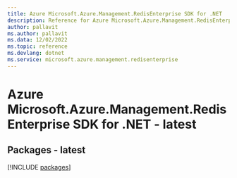 ```yaml
---
title: Azure Microsoft.Azure.Management.RedisEnterprise SDK for .NET
description: Reference for Azure Microsoft.Azure.Management.RedisEnterprise SDK for .NET
author: pallavit
ms.author: pallavit
ms.data: 12/02/2022
ms.topic: reference
ms.devlang: dotnet
ms.service: microsoft.azure.management.redisenterprise
---
```

# Azure Microsoft.Azure.Management.RedisEnterprise SDK for .NET - latest
## Packages - latest
[!INCLUDE [packages](microsoft.azure.management.redisenterprise-index.md)]